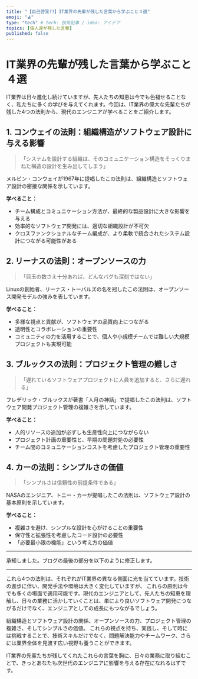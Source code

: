 ```yaml
---
title: "【自己啓発??】IT業界の先輩が残した言葉から学ぶこと４選"
emoji: "⛳"
type: "tech" # tech: 技術記事 / idea: アイデア
topics: [偉人達が残した言葉]
published: false
---
```


# IT業界の先輩が残した言葉から学ぶこと４選

IT業界は日々進化し続けていますが、先人たちの知恵は今でも色褪せることなく、私たちに多くの学びを与えてくれます。今回は、IT業界の偉大な先輩たちが残した4つの法則から、現代のエンジニアが学べることをご紹介します。

## 1. コンウェイの法則：組織構造がソフトウェア設計に与える影響

> 「システムを設計する組織は、そのコミュニケーション構造をそっくりまねた構造の設計を生み出してしまう」

メルビン・コンウェイが1967年に提唱したこの法則は、組織構造とソフトウェア設計の密接な関係を示しています。

**学べること：**
- チーム構成とコミュニケーション方法が、最終的な製品設計に大きな影響を与える
- 効率的なソフトウェア開発には、適切な組織設計が不可欠
- クロスファンクショナルなチーム編成が、より柔軟で統合されたシステム設計につながる可能性がある

## 2. リーナスの法則：オープンソースの力

> 「目玉の数さえ十分あれば、どんなバグも深刻ではない」

Linuxの創始者、リーナス・トーバルズの名を冠したこの法則は、オープンソース開発モデルの強みを表しています。

**学べること：**
- 多様な視点と貢献が、ソフトウェアの品質向上につながる
- 透明性とコラボレーションの重要性
- コミュニティの力を活用することで、個人や小規模チームでは難しい大規模プロジェクトも実現可能

## 3. ブルックスの法則：プロジェクト管理の難しさ

> 「遅れているソフトウェアプロジェクトに人員を追加すると、さらに遅れる」

フレデリック・ブルックスが著書「人月の神話」で提唱したこの法則は、ソフトウェア開発プロジェクト管理の複雑さを示しています。

**学べること：**
- 人的リソースの追加が必ずしも生産性向上につながらない
- プロジェクト計画の重要性と、早期の問題対処の必要性
- チーム間のコミュニケーションコストを考慮したプロジェクト管理の重要性

## 4. カーの法則：シンプルさの価値

> 「シンプルさは信頼性の前提条件である」

NASAのエンジニア、トニー・カーが提唱したこの法則は、ソフトウェア設計の基本原則を示しています。

**学べること：**
- 複雑さを避け、シンプルな設計を心がけることの重要性
- 保守性と拡張性を考慮したコード設計の必要性
- 「必要最小限の機能」という考え方の価値

---

承知しました。ブログの最後の部分を以下のように修正します。

---

これら4つの法則は、それぞれがIT業界の異なる側面に光を当てています。技術の進歩に伴い、開発手法や環境は大きく変化していますが、
これらの原則は今でも多くの場面で適用可能です。現代のエンジニアとして、先人たちの知恵を理解し、日々の業務に活かしていくことは、単により良いソフトウェア開発につながるだけでなく、エンジニアとしての成長にもつながるでしょう。

組織構造とソフトウェア設計の関係、オープンソースの力、プロジェクト管理の複雑さ、そしてシンプルさの価値。
これらの視点を持ち、実践し、そして時には挑戦することで、技術スキルだけでなく、問題解決能力やチームワーク、さらには業界全体を見渡す広い視野も養うことができます。

IT業界の先輩たちが残してくれたこれらの言葉を胸に、日々の業務に取り組むことで、きっとあなたも次世代のエンジニアに影響を与える存在になれるはずです。